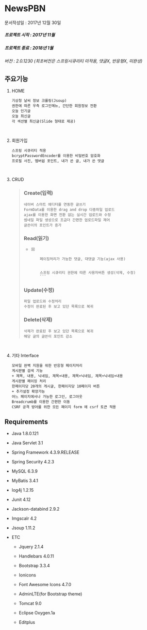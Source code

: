 # NewsPBN

문서작성일 : 2017년 12월 30일

##### 프로젝트 시작 : 2017년 11월

##### 프로젝트 종료 : 2018년 1월

###### 버전 : 2.0.1230 (최초버전은 스프링시큐리티 미적용, 댓글X, 반응형X, 미완성)





## 주요기능

1. HOME

   ```
   기상청 날씨 정보 크롤링(Jsoup)
   권한에 따른 우측 로그인메뉴, 간단한 회원정보 전환
   오늘 인기글
   오늘 최신글
   각 섹션별 최신글(Slide 형태로 제공)
   ```

   ​


1. 회원가입

   ```
   스프링 시큐리티 적용
   bcryptPasswordEncoder를 이용한 비밀번호 암호화 
   프로필 사진, 멤버쉽 포인트, 내가 쓴 글, 내가 쓴 댓글
   ```

   ​

2. CRUD

   > ### Create(입력)
   >
   > ```
   > 네이버 스마트 에디터를 연동한 글쓰기
   > FormData를 이용한 drag and drop 다중파일 업로드
   > ajax를 이용한 화면 전환 없는 실시간 업로드와 수정
   > 썸네일 파일 생성으로 조금더 간편한 업로드파일 제어
   > 글쓴이의 포인트가 증가
   > ```
   >
   > ### Read(읽기)
   >
   > - [x] ```
   >       페이징처리가 가능한 댓글, 대댓글 기능(ajax 사용)
   >
   >
   >       스프링 시큐리티 권한에 따른 사용자버튼 생성(삭제, 수정)
   >       ```
   >
   > ### Update(수정)
   >
   > ```
   > 파일 업로드와 수정처리
   > 수정이 완료된 후 보고 있던 목록으로 복귀
   > ```
   >
   > ### Delete(삭제)
   >
   > ```
   > 삭제가 완료된 후 보고 있던 목록으로 복귀
   > 해당 글의 글쓴이 포인트 감소
   > ```

   ​

3. 기타 Interface

   ```
   모바일 완벽 지원을 위한 반응형 페이지처리
   게시판별 검색 기능
   + 제목, 내용, 닉네임, 제목+내용, 제목+닉네임, 제목+닉네임+내용
   게시판별 페이징 처리
   한페이지당 20개의 게시글, 한페이지당 10페이지 버튼 
   + 추가설정 확장가능
   어느 페이지에서나 가능한 로그인, 로그아웃
   Breadcrumb를 이용한 간편한 이동
   CSRF 공격 방어를 위한 모든 페이지 form 에 csrf 토큰 적용
   ```



## Requirements

- Java 1.8.0.121

- Java Servlet 3.1

- Spring Framework 4.3.9.RELEASE

- Spring Security 4.2.3

- MySQL 6.3.9

- MyBatis 3.4.1

- log4j 1.2.15

- Junit 4.12

- Jackson-databind 2.9.2

- Imgscalr 4.2

- Jsoup 1.11.2

- ETC

  - Jquery 2.1.4
  - Handlebars 4.0.11


  - Bootstrap 3.3.4

  - Ionicons

  - Font Awesome Icons 4.7.0

  - AdminLTE(for Bootstrap theme)

  - Tomcat 9.0

  - Eclipse Oxygen.1a

  - Editplus

    ​

  ​






